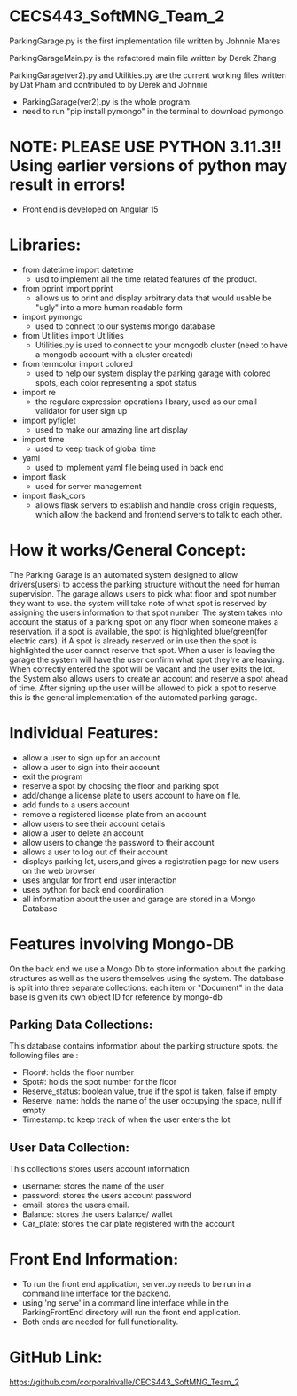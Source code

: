 # CECS443_SoftMNG_Team_2

ParkingGarage.py is the first implementation file written by Johnnie Mares 

ParkingGarageMain.py is the refactored main file written by Derek Zhang

ParkingGarage(ver2).py and Utilities.py are the current working files written by Dat Pham and contributed to by Derek and Johnnie

 - ParkingGarage(ver2).py is the whole program.
 - need to run "pip install pymongo" in the terminal to download pymongo

 # NOTE: PLEASE USE PYTHON 3.11.3!! Using earlier versions of python may result in errors!
 - Front end is developed on Angular 15

 # Libraries:
 - from datetime import datetime
    - usd to implement all the time related features of the product.
 - from pprint import pprint
    - allows us to print and display arbitrary data that would usable be "ugly" into a more human readable form
 - import pymongo
    - used to connect to our systems mongo database
 - from Utilities import Utilities
     - Utilities.py is used to connect to your mongodb cluster (need to have a mongodb account with a cluster created)
 - from  termcolor import colored
    - used to help our system display the parking garage with colored spots, each color representing a spot status
 - import re
    - the regulare expression operations library, used as our email validator for user sign up
 - import pyfiglet
    - used to make our amazing line art display
- import time
   - used to keep track of global time
- yaml
   - used to implement yaml file being used in back end
 - import flask 
   - used for server management
 - import flask_cors
   - allows flask servers to establish and handle cross origin requests, which allow the backend and frontend servers to talk to each other. 

# How it works/General Concept:

The Parking Garage is an automated system designed to allow drivers(users) to access the parking structure without the need for human supervision. The garage allows users to pick what floor and spot number they want to use. the system will take note of what spot is reserved by assigning the users information to that spot number. The system takes into account the status of a parking spot on any floor when someone makes a reservation. if a spot is available, the spot is highlighted blue/green(for electric cars). if A spot is already reserved or in use then the spot is highlighted the user cannot reserve that spot. When a user is leaving the garage the system will have the user confirm what spot they're are leaving. When correctly entered the spot will be vacant and the user exits the lot. the System also allows users to create an account and reserve a spot ahead of time. After signing up the user will be allowed to pick a spot to reserve. this is the general implementation of the automated parking garage.

# Individual Features:

- allow a user to sign up for an account 
- allow a user to sign into their account
- exit the program
- reserve a spot by choosing the floor and parking spot
- add/change a license plate to users account to have on file.
- add funds to a users account
- remove a registered license plate from an account
- allow users to see their account details
- allow a user to delete an account
- allow users to change the password to their account
- allows a user to log out of their account
- displays parking lot, users,and gives a registration page for new users on the web browser
- uses angular for front end user interaction
- uses python for back end coordination
- all information about the user and garage are stored in a Mongo Database


# Features involving Mongo-DB

On the back end we use a Mongo Db to store information about the parking structures as well as the users themselves using the system. The database is split into three separate collections: each item or "Document" in the data base is given its own object ID for reference by mongo-db

## Parking Data Collections:

This database contains information about the parking structure spots. the following files are :
- Floor#: holds the floor number
- Spot#: holds the spot number for the floor
- Reserve_status: boolean value, true if the spot is taken, false if empty
- Reserve_name: holds the name of the user occupying the space, null if empty
- Timestamp: to keep track of when the user enters the lot

## User Data Collection:

This collections stores users account information
- username: stores the name of the user
- password: stores the users account password
- email: stores the users email.
- Balance: stores the users balance/ wallet
- Car_plate: stores the car plate registered with the account

# Front End Information:
- To run the front end application, server.py needs to be run in a command line interface for the backend.
- using 'ng serve' in a command line interface while in the ParkingFrontEnd directory will run the front end application.
- Both ends are needed for full functionality.

# GitHub Link:

https://github.com/corporalrivalle/CECS443_SoftMNG_Team_2




